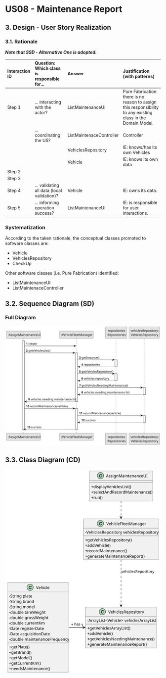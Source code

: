 # US08 - Maintenance Report

## 3. Design - User Story Realization 

### 3.1. Rationale

_**Note that SSD - Alternative One is adopted.**_

| Interaction ID | Question: Which class is responsible for... | Answer               | Justification (with patterns)                                                                                 |
|:---------------|:--------------------- |:---------------------|:--------------------------------------------------------------------------------------------------------------|
| Step 1  		     |	... interacting with the actor? | ListMaintenanceUI         | Pure Fabrication: there is no reason to assign this responsibility to any existing class in the Domain Model. |
| 			  		        |	... coordinating the US? | ListMaintenaceController | Controller                                                                                                    |
| 			  		        |							 | VehiclesRepository         | IE: knows/has its own Vehicles                                                                                |
| 			  		        |							 | Vehicle             | IE: knows its own data                                                                                        |
| Step 2  		     |							 |                      |                                                                                                               |
| Step 3  		     |							 |                      |                                                                                                               |              
| Step 4  		     |	... validating all data (local validation)? | Vehicle                 | IE: owns its data.                                                                                            |
| Step 5  		     |	... informing operation success?| ListMaintenanceUI         | IE: is responsible for user interactions.                                                                     | 

### Systematization ##

According to the taken rationale, the conceptual classes promoted to software classes are: 

* Vehicle
* VehiclesRepository
* CheckUp

Other software classes (i.e. Pure Fabrication) identified: 

* ListMaintenanceUI  
* ListMaintenaceController


## 3.2. Sequence Diagram (SD)

### Full Diagram

![Sequence Diagram - Full](svg/us08-sequence-diagram-full.svg)

## 3.3. Class Diagram (CD)

![Class Diagram](svg/us08-class-diagram.svg)